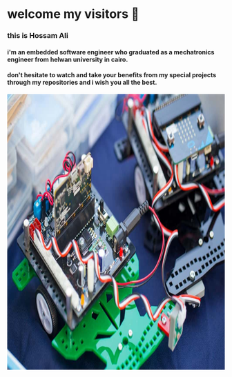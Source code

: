 # welcome my visitors 👋
   ### this is Hossam Ali
#### i'm an embedded software engineer who graduated as a mechatronics engineer from helwan university in cairo.
#### don't hesitate to watch and take your benefits from my special projects through my repositories and i wish you all the best. 

<img src="https://github.com/HossamAS/HossamAS/blob/main/shutterstock_13717364781.jpg" height="640" width="1024">

